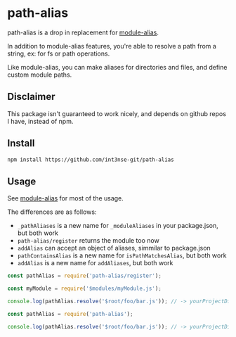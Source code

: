# path-alias

path-alias is a drop in replacement for [module-alias](https://github.com/ilearnio/module-alias/).

In addition to module-alias features, you're able to resolve a path from a string, ex: for fs or path operations.

Like module-alias, you can make aliases for directories and files, and define custom module paths.

## Disclaimer
This package isn't guaranteed to work nicely, and depends on github repos I have, instead of npm.

## Install

```sh
npm install https://github.com/int3nse-git/path-alias
```

## Usage

See [module-alias](https://github.com/ilearnio/module-alias/) for most of the usage.

The differences are as follows:
- `_pathAliases` is a new name for `_moduleAliases` in your package.json, but both work
- `path-alias/register` returns the module too now
- `addAlias` can accept an object of aliases, simmilar to package.json
- `pathContainsAlias` is a new name for `isPathMatchesAlias`, but both work
- `addAlias` is a new name for `addAliases`, but both work
```js
const pathAlias = require('path-alias/register');

const myModule = require('$modules/myModule.js');

console.log(pathAlias.resolve('$root/foo/bar.js')); // -> yourProjectDirectory/foo/bar.js
```

```js
const pathAlias = require('path-alias');

console.log(pathAlias.resolve('$root/foo/bar.js')); // -> yourProjectDirectory/foo/bar.js
```
